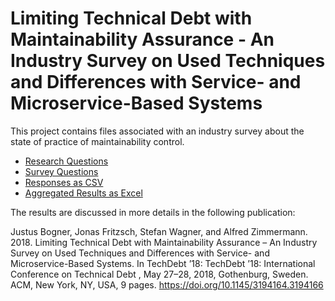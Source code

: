 # Limiting Technical Debt with Maintainability Assurance - An Industry Survey on Used Techniques and Differences with Service- and Microservice-Based Systems
This project contains files associated with an industry survey about the state of practice of maintainability control.
- [Research Questions](research-questions.md)
- [Survey Questions](survey-questions.md)
- [Responses as CSV](results/responses-full.csv)
- [Aggregated Results as Excel](results/aggregated-results.xlsx)

The results are discussed in more details in the following publication:

Justus Bogner, Jonas Fritzsch, Stefan Wagner, and Alfred Zimmermann. 2018.
Limiting Technical Debt with Maintainability Assurance – An Industry Survey on Used Techniques and Differences with Service- and Microservice-Based Systems.
In TechDebt ’18: TechDebt ’18: International Conference on Technical Debt , May 27–28, 2018, Gothenburg, Sweden. ACM, New York, NY, USA, 9 pages. https://doi.org/10.1145/3194164.3194166